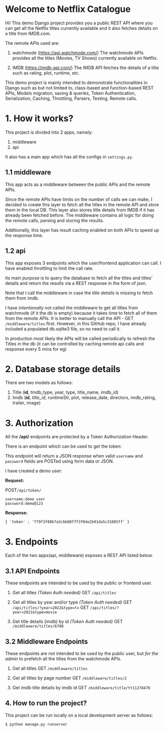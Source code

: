 # Welcome to Netflix Catalogue

Hi! This demo Django project provides you a public REST API where you can get all the Netflix titles currently available and it also fetches details on a title from IMDB.com.

The remote APIs used are:

 1. watchmode (https://api.watchmode.com/) 
The watchmode APIs provides all the titles (Movies, TV Shows) currently available on Netflix.

 3. IMDB (https://imdb-api.com/)
The IMDB API fetches the details of a title such as rating, plot, runtime, etc.

This demo project is mainly intended to demonstrate functionalities in Django such as but not limited to, class-based and function-based REST APIs, Models migration, saving & queries, Token Authentication, Serialization, Caching, Throttling, Parsers, Testing, Remote calls.

# 1. How it works?

This project is divided into 2 apps, namely:

 1. middleware 
 2. api
 
It also has a main app which has all the configs in `settings.py`.

## 1.1 middleware

This app acts as a middleware between the public APIs and the remote APIs. 

Since the remote APIs have limits on the number of calls we can make, I decided to create this layer to fetch all the titles in the remote API and store them in the local DB. This layer also stores title details from IMDB if it has already been fetched before. The middleware contains all logic for doing the remote calls, parsing and storing the results.

Additionally, this layer has result caching enabled on both APIs to speed up the response time. 



## **1.2 api**
This app exposes 3 endpoints which the user/frontend application can call. I have enabled throttling to limit the call rate.

Its main purpose is to query the database to fetch all the titles and titles' details and return the results via a REST response in the form of json.

Note that I call the middleware in case the *title details* is missing to fetch them from imdb.

I have *intentionally* not called the middleware to get all titles from watchmode  (if it the db is empty) because it takes time to fetch all of them from the remote APIs. It is better to manually call the API - GET `/middleware/titles` first.
However, in this GitHub repo, I have already included a populated db.sqlite3 file, so no need to call it.

In production most likely the APIs will be called periodically to refresh the Titles in the db (it can be controlled by caching remote api calls and response every 5 mins for eg)

# 2. Database storage details

There are two models as follows:

 1. Title (**id**, tmdb_type, year, type, title_name, imdb_id)
 2. Imdb (**id**,  *title_id*, runtimeStr, plot, release_date, directors, imdb_rating, trailer, image)

# 3. Authorization
 
All the **/api/** endpoints are protected by a Token Authorization Header.

There is an endpoint which can be used to get the token:

This endpoint will return a JSON response when valid `username` and `password` fields are POSTed using form data or JSON.

I have created a demo user:

**Request:**

POST`/api/token/`

    username:demo_user
    password:demo@123

**Response:**
```
{ 'token' : 'f79f3f88b7a3cbb80f7f3f04e2b91da5c31085ff' }
```

# 3. Endpoints
Each of the two apps(api, middleware) exposes a REST API listed below. 

## 3.1 API Endpoints
These endpoints are intended to be used by the public or frontend user.

 1. Get all titles *(Token Auth needed)*
GET `/api/titles`   

 2. Get all titles by year and/or type *(Token Auth needed)*
GET `/api/titles/?year=2022&type=tv`
GET `/api/titles/?year=2021&type=movie`

 3. Get title details (imdb) by id *(Token Auth needed)*
  GET `/middleware/titles/6708`

## **3.2 Middleware Endpoints**

These endpoints are *not* intended to be used by the public user, but *for the admin* to prefetch all the titles from the watchmode APIs.

 1. Get all titles 
GET `/middleware/titles`   

 2. Get all titles by page number 
GET `/middleware/titles/2`

 3. Get imdb title details by imdb id
  GET `/middleware/title/tt11278476`


## 4. How to run the project?
This project can be run locally on a local development server as follows:

    $ python manage.py runserver


